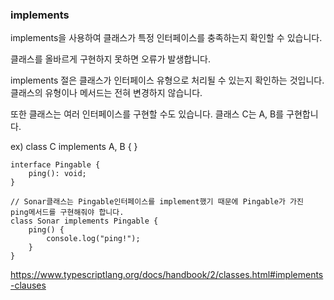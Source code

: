 ### implements

implements을 사용하여 클래스가 특정 인터페이스를 충족하는지 확인할 수 있습니다.

클래스를 올바르게 구현하지 못하면 오류가 발생합니다.

implements 절은 클래스가 인터페이스 유형으로 처리될 수 있는지 확인하는 것입니다. 클래스의 유형이나 메서드는 전혀 변경하지 않습니다.

또한 클래스는 여러 인터페이스를 구현할 수도 있습니다. 클래스 C는 A, B를 구현합니다.

ex) class C implements A, B { }

```tsx
interface Pingable {
	ping(): void;
}

// Sonar클래스는 Pingable인터페이스를 implement했기 때문에 Pingable가 가진 ping메서드를 구현해줘야 합니다.
class Sonar implements Pingable {
	ping() {
		console.log("ping!");
	}
}
```

https://www.typescriptlang.org/docs/handbook/2/classes.html#implements-clauses